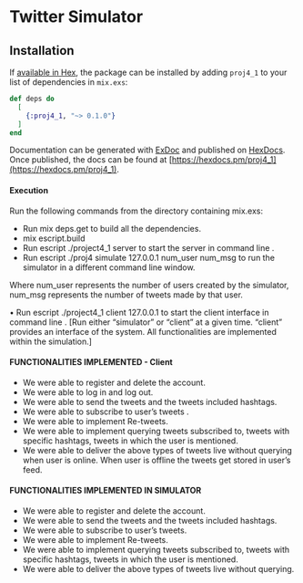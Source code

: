 # Twitter Simulator

## Installation

If [available in Hex](https://hex.pm/docs/publish), the package can be installed
by adding `proj4_1` to your list of dependencies in `mix.exs`:

```elixir
def deps do
  [
    {:proj4_1, "~> 0.1.0"}
  ]
end
```

Documentation can be generated with [ExDoc](https://github.com/elixir-lang/ex_doc)
and published on [HexDocs](https://hexdocs.pm). Once published, the docs can
be found at [https://hexdocs.pm/proj4_1](https://hexdocs.pm/proj4_1).

#### Execution
Run the following commands from the directory containing mix.exs:
<ul>
<li> Run mix deps.get to build all the dependencies.
<li> mix escript.build
<li> Run escript ./project4_1 server to start the server in command line .
<li> Run escript ./proj4 simulate 127.0.0.1 num_user num_msg to run the simulator in a
different command line window.
</ul>
Where num_user represents the number of users created by the simulator, num_msg
represents the number of tweets made by that user.

• Run escript ./project4_1 client 127.0.0.1 to start the client interface in command line .
[Run either “simulator” or “client” at a given time. “client” provides an interface of the
system. All functionalities are implemented within the simulation.]

#### FUNCTIONALITIES IMPLEMENTED - Client
<ul>
<li> We were able to register and delete the account.
<li> We were able to log in and log out.
<li> We were able to send the tweets and the tweets included hashtags.
<li> We were able to subscribe to user’s tweets .
<li> We were able to implement Re-tweets.
<li> We were able to implement querying tweets subscribed to, tweets with specific hashtags,
tweets in which the user is mentioned.
<li> We were able to deliver the above types of tweets live without querying when user is
online. When user is offline the tweets get stored in user’s feed.
</ul>

#### FUNCTIONALITIES IMPLEMENTED IN SIMULATOR
<ul>
<li> We were able to register and delete the account.
<li> We were able to send the tweets and the tweets included hashtags.
<li> We were able to subscribe to user’s tweets.
<li> We were able to implement Re-tweets.
<li> We were able to implement querying tweets subscribed to, tweets with specific hashtags,
tweets in which the user is mentioned.
<li> We were able to deliver the above types of tweets live without querying.
</ul>
